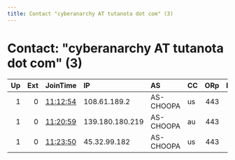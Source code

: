 ```yaml
---
title: Contact "cyberanarchy AT tutanota dot com" (3)
---
```


# Contact: "cyberanarchy AT tutanota dot com" (3)

|   Up |   Ext | JoinTime                                                                                              | IP              | AS        | CC   |   ORp |   Dirp | OS    | Version   | Nickname   |   eFamMembers |
|-----:|------:|:------------------------------------------------------------------------------------------------------|:----------------|:----------|:-----|------:|-------:|:------|:----------|:-----------|--------------:|
|    1 |     0 | [11:12:54](https://nusenu.github.io/OrNetStats/w/relay/FD6D0D43F3067FCBA3BF1D4491C0B90D5FA2F910.html) | 108.61.189.2    | AS-CHOOPA | us   |   443 |      0 | Linux | 0.4.6.9   | BL3        |             3 |
|    1 |     0 | [11:20:59](https://nusenu.github.io/OrNetStats/w/relay/1B88EF0BC2E1F313B17251A89104DD92552A6478.html) | 139.180.180.219 | AS-CHOOPA | au   |   443 |      0 | Linux | 0.4.6.9   | BL         |             3 |
|    1 |     0 | [11:23:50](https://nusenu.github.io/OrNetStats/w/relay/D3D061986FBFD44E392E86D89D14AE93F1DC4489.html) | 45.32.99.182    | AS-CHOOPA | us   |   443 |      0 | Linux | 0.4.6.9   | BL2        |             3 |
